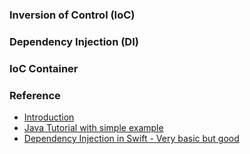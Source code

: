 ### Inversion of Control (IoC)

### Dependency Injection (DI)

### IoC Container


### Reference

- [Introduction](https://www.tutorialsteacher.com/ioc/introduction)
- [Java Tutorial with simple example](https://bit.ly/34eC5Wv)
- [Dependency Injection in Swift - Very basic but good](https://cocoacasts.com/dependency-injection-in-swift)
